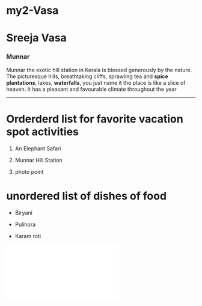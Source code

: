 # my2-Vasa

# Sreeja Vasa

### Munnar

Munnar the exotic hill station in Kerala is blessed generously by the nature. The picturesque hills, breathtaking cliffs, sprawling tea and **spice plantations**, lakes, **waterfalls**, you just name it the place is like a slice of heaven. It has a pleasant and favourable climate throughout the year 

-------------------------------------------------------------------------------------------------------------------- 
# Orderderd list for favorite vacation spot activities 

1. An Elephant Safari

2. Munnar Hill Station

3. photo point

# unordered list of dishes of food

* Biryani

* Pulihora

* Karam roti


![Linking MyStats file to README file](./MyStats.md)
